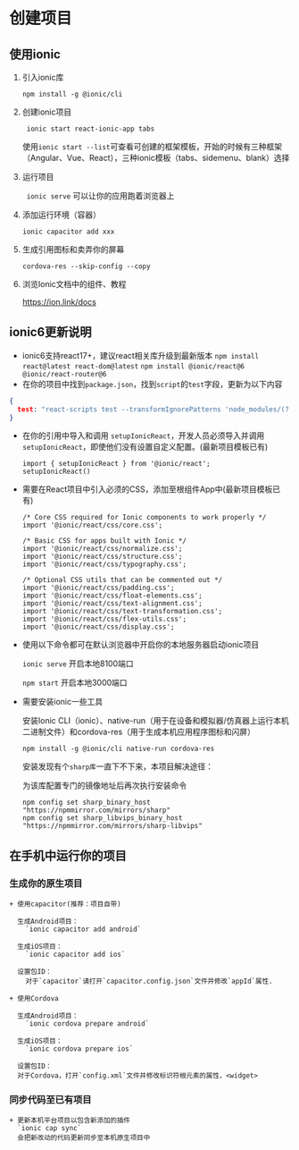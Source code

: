 # 创建项目
## 使用ionic

1. 引入ionic库

   `npm install -g @ionic/cli`

2. 创建ionic项目

   ` ionic start react-ionic-app tabs`

   使用`ionic start --list`可查看可创建的框架模板，开始的时候有三种框架（Angular、Vue、React），三种ionic模板（tabs、sidemenu、blank）选择

3. 运行项目

   ` ionic serve` 可以让你的应用跑着浏览器上

4. 添加运行环境（容器）

   `ionic capacitor add xxx`

5. 生成引用图标和卖弄你的屏幕

   `cordova-res --skip-config --copy`

6. 浏览Ionic文档中的组件、教程

   https://ion.link/docs

 ## ionic6更新说明
  + ionic6支持react17+，建议react相关库升级到最新版本
        `npm install react@latest react-dom@latest`
      `npm install @ionic/react@6 @ionic/react-router@6`
  + 在你的项目中找到`package.json`，找到`script`的`test`字段，更新为以下内容
  ```json
  {
    test: "react-scripts test --transformIgnorePatterns 'node_modules/(?!(@ionic/react|@ionicreact-router|@ionic/core|@stencil/core|ionicons)/)'"
  }
  
  ```

+ 在你的引用中导入和调用 `setupIonicReact`，开发人员必须导入并调用`setupIonicReact`，即使他们没有设置自定义配置。(最新项目模板已有)

  ```tsx
  import { setupIonicReact } from '@ionic/react';
  setupIonicReact()
  ```

  

+ 需要在React项目中引入必须的CSS，添加至根组件App中(最新项目模板已有)

  ```tsx
  /* Core CSS required for Ionic components to work properly */
  import '@ionic/react/css/core.css';
  
  /* Basic CSS for apps built with Ionic */
  import '@ionic/react/css/normalize.css';
  import '@ionic/react/css/structure.css';
  import '@ionic/react/css/typography.css';
  
  /* Optional CSS utils that can be commented out */
  import '@ionic/react/css/padding.css';
  import '@ionic/react/css/float-elements.css';
  import '@ionic/react/css/text-alignment.css';
  import '@ionic/react/css/text-transformation.css';
  import '@ionic/react/css/flex-utils.css';
  import '@ionic/react/css/display.css';
  ```

  

+ 使用以下命令都可在默认浏览器中开启你的本地服务器启动ionic项目

  `ionic serve`  开启本地8100端口

  `npm start`  开启本地3000端口

+ 需要安装ionic一些工具

  安装Ionic CLI（ionic）、native-run（用于在设备和模拟器/仿真器上运行本机二进制文件）和cordova-res（用于生成本机应用程序图标和闪屏）

  `npm install -g @ionic/cli native-run cordova-res`

  安装发现有个`sharp库`一直下不下来，本项目解决途径：

  为该库配置专门的镜像地址后再次执行安装命令

  ```shell
  npm config set sharp_binary_host "https://npmmirror.com/mirrors/sharp"
  npm config set sharp_libvips_binary_host "https://npmmirror.com/mirrors/sharp-libvips"
  ```

## 在手机中运行你的项目
  ### 生成你的原生项目
    + 使用capacitor(推荐：项目自带)  

      生成Android项目：
        `ionic capacitor add android`  

      生成iOS项目：
        `ionic capacitor add ios`

      设置包ID：
        对于`capacitor`请打开`capacitor.config.json`文件并修改`appId`属性.
    
    + 使用Cordova  

      生成Android项目：
        `ionic cordova prepare android`  

      生成iOS项目：
        `ionic cordova prepare ios`
     
      设置包ID：
      对于Cordova，打开`config.xml`文件并修改标识符根元素的属性，<widget>
  
  ### 同步代码至已有项目
    + 更新本机平台项目以包含新添加的插件
      `ionic cap sync`
      会把新改动的代码更新同步至本机原生项目中